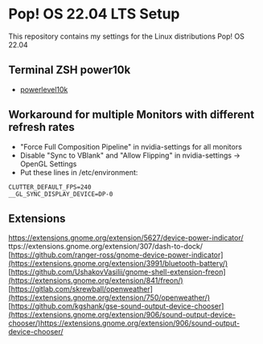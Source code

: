 # Pop! OS 22.04 LTS Setup
This repository contains my settings for the Linux distributions Pop! OS 22.04

## Terminal ZSH power10k
- [powerlevel10k](https://github.com/romkatv/powerlevel10k)

## Workaround for multiple Monitors with different refresh rates 
- "Force Full Composition Pipeline" in nvidia-settings for all monitors
- Disable "Sync to VBlank" and "Allow Flipping" in nvidia-settings -> OpenGL Settings
- Put these lines in /etc/environment:
```
CLUTTER_DEFAULT_FPS=240   
__GL_SYNC_DISPLAY_DEVICE=DP-0
```
## Extensions
https://extensions.gnome.org/extension/5627/device-power-indicator/
ttps://extensions.gnome.org/extension/307/dash-to-dock/
[https://github.com/ranger-ross/gnome-device-power-indicator](https://extensions.gnome.org/extension/3991/bluetooth-battery/)
[https://github.com/UshakovVasilii/gnome-shell-extension-freon](https://extensions.gnome.org/extension/841/freon/)
[https://gitlab.com/skrewball/openweather](https://extensions.gnome.org/extension/750/openweather/)
[https://github.com/kgshank/gse-sound-output-device-chooser](https://extensions.gnome.org/extension/906/sound-output-device-chooser/)https://extensions.gnome.org/extension/906/sound-output-device-chooser/
